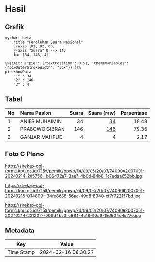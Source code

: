 # Hasil

## Grafik

```mermaid
xychart-beta
    title "Perolehan Suara Nasional"
    x-axis [01, 02, 03]
    y-axis "Suara" 0 --> 146
    bar [34, 146, 4]
```

```mermaid
%%{init: {"pie": {"textPosition": 0.5}, "themeVariables": {"pieOuterStrokeWidth": "5px"}} }%%
pie showData
    "1" : 34
    "2" : 146
    "3" : 4
```

## Tabel

| No. | Nama Paslon    | Suara | Suara (raw) | Persentase |
|:--- |:-------------- | -----:| -----------:| ----------:|
| 1   | ANIES MUHAIMIN | 34    | [34][p-1]   | 18,48      |
| 2   | PRABOWO GIBRAN | 146   | [146][p-2]  | 79,35      |
| 3   | GANJAR MAHFUD  | 4     | [4][p-3]    | 2,17       |


[p-1]: https://github.com/gigit-pemilu/pemilu-2024/blob/main/pilpres/hitung-suara/sub/74-sulawesi-tenggara/sub/09-konawe-utara/sub/06-lembo/sub/2007-taipa/sub/001-tps/sub/paslon-1.txt
[p-2]: https://github.com/gigit-pemilu/pemilu-2024/blob/main/pilpres/hitung-suara/sub/74-sulawesi-tenggara/sub/09-konawe-utara/sub/06-lembo/sub/2007-taipa/sub/001-tps/sub/paslon-2.txt
[p-3]: https://github.com/gigit-pemilu/pemilu-2024/blob/main/pilpres/hitung-suara/sub/74-sulawesi-tenggara/sub/09-konawe-utara/sub/06-lembo/sub/2007-taipa/sub/001-tps/sub/paslon-3.txt

## Foto C Plano

https://sirekap-obj-formc.kpu.go.id/7159/pemilu/ppwp/74/09/06/20/07/7409062007001-20240214-205756--b06472a7-3ae7-4b0d-84b8-1c7edaa652bb.jpg

https://sirekap-obj-formc.kpu.go.id/7159/pemilu/ppwp/74/09/06/20/07/7409062007001-20240215-034809--34fe8638-56ae-49d8-8940-df7f722157bd.jpg

https://sirekap-obj-formc.kpu.go.id/7159/pemilu/ppwp/74/09/06/20/07/7409062007001-20240214-221207--999d4bc3-c664-4c18-99a9-15d504c4c77e.jpg


## Metadata

| Key        | Value               |
| ---------- | ------------------- |
| Time Stamp | 2024-02-16 06:30:27 |



